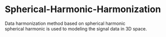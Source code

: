# Spherical-Harmonic-Harmonization
Data harmonization method based on spherical harmonic </br>
spherical harmonic is used to modeling the signal data in 3D space.
